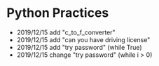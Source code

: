 # Python Practices
* 2019/12/15 add "c_to_f_converter"
* 2019/12/15 add "can you have driving license"
* 2019/12/15 add "try password" (while True)
* 2019/12/15 change "try password" (while i > 0)
